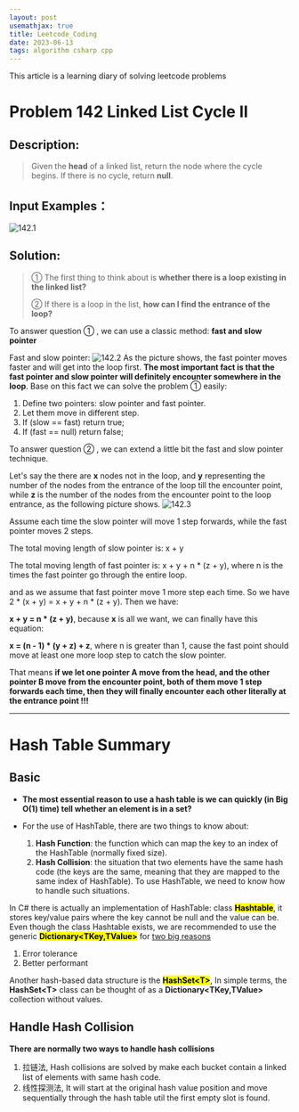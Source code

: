 ```yaml
---
layout: post
usemathjax: true
title: Leetcode_Coding
date: 2023-06-13
tags: algorithm csharp cpp
---
```


<!-- <span style="color: blue;"> </span> -->
This article is a learning diary of solving leetcode problems

<!--more-->

# Problem 142 Linked List Cycle II
## Description: 
> Given the **head** of a linked list, return the node where the cycle begins. If there is no cycle, return **null**.
## Input Examples：
![142.1]({{site.baseurl}}/assets/img/142.1.PNG)
## Solution:
> ① The first thing to think about is **whether there is a loop existing in the linked list?**
> 
> ② If there is a loop in the list, **how can I find the entrance of the loop?**

To answer question ① , we can use a classic method: **fast and slow pointer**

Fast and slow pointer:
![142.2]({{site.baseurl}}/assets/img/142.2.gif)
As the picture shows, the fast pointer moves faster and will get into the loop first. **The most important fact is  that the fast pointer and slow pointer will definitely encounter somewhere in the loop**. Base on this fact we can solve the problem ① easily:

1. Define two pointers: slow pointer and fast pointer.
2. Let them move in different step.
3. If (slow == fast) return true;
4. If (fast == null) return false;

To answer question ② , we can extend a little bit the fast and slow pointer technique.

Let's say the there are **x** nodes not in the loop, and **y** representing the number of the nodes from the entrance of the loop till the encounter point, while **z** is the number of the nodes from the encounter point to the loop entrance, as the following picture shows.
![142.3]({{site.baseurl}}/assets/img/142.3.png)

Assume each time the slow pointer will move 1 step forwards, while the fast pointer moves 2 steps.

The total moving length of slow pointer is: x + y

The total moving length of fast pointer is: x + y + n * (z + y), where n is the times the fast pointer go through the entire loop.

and as we assume that fast pointer move 1 more step each time. So we have 2 * (x + y) = x + y + n * (z + y). Then we have:

**x + y = n * (z + y)**, because **x** is all we want, we can finally have this equation:

**x = (n - 1) * (y + z) + z**, where n is greater than 1, cause the fast point should move at least one more loop step to catch the slow pointer.

That means **if we let one pointer A move from the head, and the other pointer B move from the encounter point, both of them move 1 step forwards each time, then they will finally encounter each other literally at the entrance point !!!**

---

# Hash Table Summary

## Basic

- **The most essential reason to use a hash table is we can quickly (in Big O(1) time) tell whether an element is in a set?**

- For the use of HashTable, there are two things to know about:
  1. **Hash Function**: the function which can map the key to an index of the HashTable (normally fixed size).
  2. **Hash Collision**: the situation that two elements have the same hash code (the keys are the same, meaning that they are mapped to the same index of HashTable). To use HashTable, we need to know how to handle such situations.

In C# there is actually an implementation of HashTable: class <mark>**Hashtable**</mark>, it stores key/value pairs where the key cannot be null and the value can be. Even though the class Hashtable exists, we are recommended to use the generic <mark>**Dictionary\<TKey,TValue\>**</mark> for [two big reasons](https://github.com/dotnet/platform-compat/blob/master/docs/DE0006.md)
1. Error tolerance
2. Better performant

Another hash-based data structure is the <mark>**HashSet\<T\>**</mark>, In simple terms, the **HashSet\<T\>** class can be thought of as a **Dictionary\<TKey,TValue\>** collection without values.

## Handle Hash Collision

**There are normally two ways to handle hash collisions**
1. 拉链法, Hash collisions are solved by make each bucket contain a linked list of elements with same hash code.
2. 线性探测法, It will start at the original hash value position and move sequentially through the hash table util the first empty slot is found.
   
